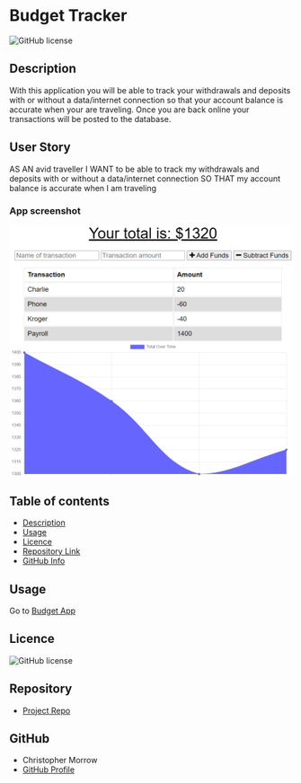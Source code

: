 # Budget Tracker

![GitHub license](https://img.shields.io/badge/license-MIT-blue.svg)

## Description 

With this application you will be able to track your withdrawals and deposits with or without a data/internet connection so that your account balance is accurate when your are traveling. Once you are back online your transactions will be posted to the database.

## User Story

AS AN avid traveller I WANT to be able to track my withdrawals and deposits with or without a data/internet connection SO THAT my account balance is accurate when I am traveling

### App screenshot

![AppPhoto](public/icons/image.png)   

## Table of contents

- [Description](#Description)
- [Usage](#Usage)
- [Licence](#Licence)
- [Repository Link](#Repository)
- [GitHub Info](#GitHub) 

## Usage

Go to [Budget App](https://budgettrack1.herokuapp.com/) 

## Licence

![GitHub license](https://img.shields.io/badge/license-MIT-blue.svg)


## Repository

- [Project Repo](https://github.com/morrow7564/Budget-Trackert)


## GitHub

- Christopher Morrow
- [GitHub Profile](https://github.com/morrow7564)



